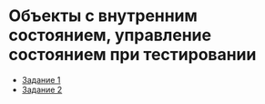 # Объекты с внутренним состоянием, управление состоянием при тестировании

* [Задание 1](https://github.com/shvisor/java_10.1_Radio/tree/flexible)
* [Задание 2](https://github.com/shvisor/java_10.1_Radio/tree/lombok)
